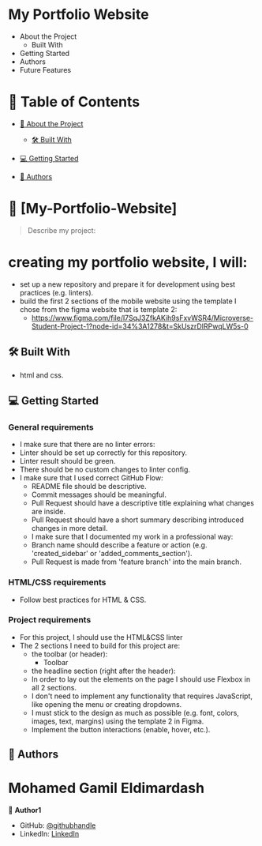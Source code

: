 # My Portfolio Website


- About the Project
  - Built With
- Getting Started
- Authors
- Future Features

<!-- TABLE OF CONTENTS -->

# 📗 Table of Contents

- [📖 About the Project](#about-project)
  - [🛠 Built With](#built-with)

- [💻 Getting Started](#getting-started)

- [👥 Authors](#authors)

# 📖 [My-Portfolio-Website] <a name="about-project"></a>

> Describe my project:

# creating my portfolio website, I will:

  - set up a new repository and prepare it for development using best practices (e.g. linters).
  - build the first 2 sections of the mobile website using the template I chose from the figma website that is template 2: 
      - https://www.figma.com/file/l7SqJ3ZfkAKih9sFxvWSR4/Microverse-Student-Project-1?node-id=34%3A1278&t=SkUszrDIRPwqLW5s-0


## 🛠 Built With <a name="built-with"></a>
  - html and css.

## 💻 Getting Started <a name="getting-started"></a>
### General requirements
  - I make sure that there are no linter errors:
  - Linter should be set up correctly for this repository.
  - Linter result should be green.
  - There should be no custom changes to linter config.
  - I make sure that I used correct GitHub Flow:
    - README file should be descriptive.
    - Commit messages should be meaningful.
    - Pull Request should have a descriptive title explaining what changes are inside.
    - Pull Request should have a short summary describing introduced changes in more detail.
    - I make sure that I documented my work in a professional way:
    - Branch name should describe a feature or action (e.g. 'created_sidebar' or 'added_comments_section').
    - Pull Request is made from 'feature branch' into the main branch.

### HTML/CSS requirements
  - Follow best practices for HTML & CSS.


### Project requirements
  - For this project, I should use the HTML&CSS linter
  - The 2 sections I need to build for this project are:
    - the toolbar (or header):
      - Toolbar
    - the headline section (right after the header):
    - In order to lay out the elements on the page I should use Flexbox in all 2 sections.
    - I don't need to implement any functionality that requires JavaScript, like opening the menu or creating dropdowns.
    - I must stick to the design as much as possible (e.g. font, colors, images, text, margins) using the template 2 in Figma.
    - Implement the button interactions (enable, hover, etc.).

<!-- AUTHORS -->

## 👥 Authors <a name="authors"></a>

# Mohamed Gamil Eldimardash

👤 **Author1**
- GitHub: [@githubhandle](https://github.com/MMGGYY66)
- LinkedIn: [LinkedIn](https://www.linkedin.com/in/mohamed-eldimardash-0023a3b5/)

